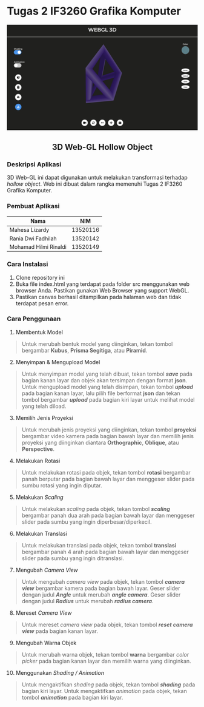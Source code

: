 # Tugas 2 IF3260 Grafika Komputer

<div align="center">
    <img src="images.png" alt="gambar-web">
    <h2 align="center">3D Web-GL Hollow Object</h2>
</div>

### **Deskripsi Aplikasi**
3D Web-GL ini dapat digunakan untuk melakukan transformasi terhadap *hollow object*. Web ini dibuat dalam rangka memenuhi Tugas 2 IF3260 Grafika Komputer.

### **Pembuat Aplikasi**
| Nama | NIM | 
| --- | --- | 
| Mahesa Lizardy | 13520116 |
| Rania Dwi Fadhilah | 13520142 |
| Mohamad Hilmi Rinaldi| 13520149 |

### **Cara Instalasi**

1. Clone repository ini
2. Buka file index.html yang terdapat pada folder src menggunakan web browser Anda. Pastikan gunakan Web Browser yang support WebGL.
3. Pastikan canvas berhasil ditampilkan pada halaman web dan tidak terdapat pesan error.

### **Cara Penggunaan**
1. Membentuk Model

> Untuk merubah bentuk model yang diinginkan, tekan tombol bergambar <b>Kubus</b>, <b>Prisma Segitiga</b>, atau <b>Piramid</b>.

2. Menyimpan & Mengupload Model

> Untuk menyimpan model yang telah dibuat, tekan tombol <b><i>save</i></b> pada bagian kanan layar dan objek akan tersimpan dengan format <b>json</b>.
> Untuk mengupload model yang telah disimpan, tekan tombol <b><i>upload</i></b> pada bagian kanan layar, lalu pilih file berformat <b>json</b> dan tekan tombol bergambar <b><i>upload</i></b> pada bagian kiri layar untuk melihat model yang telah diload.

3. Memilih Jenis Proyeksi

> Untuk merubah jenis proyeksi yang diinginkan, tekan tombol <b>proyeksi</b> bergambar video kamera pada bagian bawah layar dan memilih jenis proyeksi yang diinginkan diantara <b>Orthographic</b>, <b>Oblique</b>, atau <b>Perspective</b>.

4. Melakukan Rotasi

> Untuk melakukan rotasi pada objek, tekan tombol <b>rotasi</b> bergambar panah berputar pada bagian bawah layar dan menggeser slider pada sumbu rotasi yang ingin diputar.


5. Melakukan *Scaling*

> Untuk melakukan <i>scaling</i> pada objek, tekan tombol <b><i>scaling</i></b> bergambar panah dua arah pada bagian bawah layar dan menggeser slider pada sumbu yang ingin diperbesar/diperkecil.

6. Melakukan Translasi

> Untuk melakukan translasi pada objek, tekan tombol <b>translasi</b> bergambar panah 4 arah pada bagian bawah layar dan menggeser slider pada sumbu yang ingin ditranslasi.

7. Mengubah *Camera View*

> Untuk mengubah <i>camera view</i> pada objek, tekan tombol <b><i>camera view</i></b> bergambar kamera pada bagian bawah layar.
> Geser slider dengan judul <b><i>Angle</i></b> untuk merubah <b><i>angle camera</i></b>.
> Geser slider dengan judul <b><i>Radius</i></b> untuk merubah <b><i>radius camera</i></b>.

8. Mereset *Camera View*

> Untuk mereset <i>camera view</i> pada objek, tekan tombol <b><i>reset camera view</i></b> pada bagian kanan layar.


9.  Mengubah Warna Objek

> Untuk merubah warna objek, tekan tombol <b>warna</b> bergambar <i>color picker</i> pada bagian kanan layar dan memilih warna yang diinginkan.

10. Menggunakan *Shading / Animation*

> Untuk mengaktifkan <i>shading</i> pada objek, tekan tombol <b><i>shading</i></b> pada bagian kiri layar.
> Untuk mengaktifkan <i>animation</i> pada objek, tekan tombol <b><i>animation</i></b> pada bagian kiri layar.
